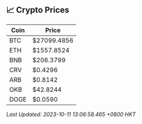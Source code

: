 ## 📈 Crypto Prices

| Coin | Price |
| ---- | ----- |
| BTC | $27099.4856 |
| ETH | $1557.8524 |
| BNB | $206.3799 |
| CRV | $0.4296 |
| ARB | $0.8142 |
| OKB | $42.8244 |
| DOGE | $0.0590 |

_Last Updated: 2023-10-11 13:06:58.465 +0800 HKT_